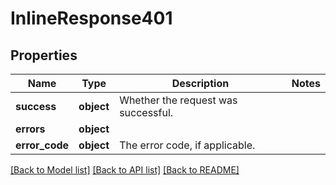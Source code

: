 # InlineResponse401

## Properties
Name | Type | Description | Notes
------------ | ------------- | ------------- | -------------
**success** | **object** | Whether the request was successful. | 
**errors** | **object** |  | 
**error_code** | **object** | The error code, if applicable. | 

[[Back to Model list]](../README.md#documentation-for-models) [[Back to API list]](../README.md#documentation-for-api-endpoints) [[Back to README]](../README.md)

